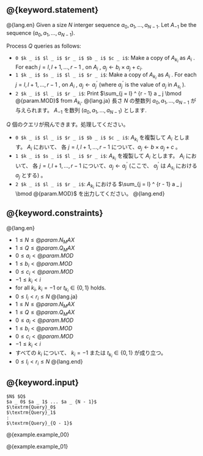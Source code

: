 ## @{keyword.statement}

@{lang.en}
Given a size $N$ interger sequence $a _ 0, a _ 1, \dots, a _ {N - 1}$.
Let $A _ {-1}$ be the sequence $(a _ 0, a _ 1, \dots, a _ {N - 1})$.

Process $Q$ queries as follows:

- `0 $k _ i$ $l _ i$ $r _ i$ $b _ i$ $c _ i$`: Make a copy of $A _ {k _ i}$ as $A _ i$ . For each $j = l, l+1, \dots, {r - 1}$ , on $A _ i$ , $a _ j \gets b _ i \times a _ j + c _ i$.
- `1 $k _ i$ $s _ i$ $l _ i$ $r _ i$`: Make a copy of $A _ {k _ i}$ as $A _ i$ . For each $j = l, l+1, \dots, {r - 1}$ , on $A _ i$ , $a _ j \gets a ^ {\prime} _ j$ (where $a ^ {\prime} _ j$ is the value of $a _ j$ in $A _ {s _ i}$ ).
- `2 $k _ i$ $l _ i$ $r _ i$`: Print $\sum_{j = l} ^ {r - 1} a _ j \bmod @{param.MOD}$ from $A _ {k _ i}$.
@{lang.ja}
長さ $N$ の整数列 $a_0, a_1, \dots, a_{N - 1}$ が与えられます。
$A _ {-1}$ を数列 $(a _ 0, a _ 1, \dots, a _ {N - 1})$ とします.

$Q$ 個のクエリが飛んできます。処理してください。

- `0 $k _ i$ $l _ i$ $r _ i$ $b _ i$ $c _ i$`: $A _ {k _ i}$ を複製して $A _ i$ とします。 $A _ i$ において、 各 $j = l, l+1, \dots, {r - 1}$ について、$a _ j \gets b \times a _ j + c$ 。
- `1 $k _ i$ $s _ i$ $l _ i$ $r _ i$`: $A _ {k _ i}$ を複製して $A _ i$ とします。 $A _ i$ において、 各 $j = l, l+1, \dots, {r - 1}$ について、$a _ j \gets a ^ {\prime} _ j$ (ここで、 $a ^ {\prime} _ j$ は $A _ {s _ i}$ における $a _ j$ とする) 。
- `2 $k _ i$ $l _ i$ $r _ i$`: $A _ {k _ i}$ における $\sum_{j = l} ^ {r - 1} a _ j \bmod @{param.MOD}$ を出力してください。
@{lang.end}

## @{keyword.constraints}

@{lang.en}
- $1 \leq N \leq @{param.N_MAX}$
- $1 \leq Q \leq @{param.Q_MAX}$
- $0 \leq a _ i \lt @{param.MOD}$
- $1 \leq b _ i \lt @{param.MOD}$
- $0 \leq c _ i \lt @{param.MOD}$
- $-1 \leq k _ i \lt i$
- for all $k _ i$, $k _ i = -1$ or $t _ {k _ i} \in \lbrace 0,1\rbrace$ holds.
- $0 \leq l _ i \lt r _ i \leq N$
@{lang.ja}
- $1 \leq N \leq @{param.N_MAX}$
- $1 \leq Q \leq @{param.Q_MAX}$
- $0 \leq a _ i \lt @{param.MOD}$
- $1 \leq b _ i \lt @{param.MOD}$
- $0 \leq c _ i \lt @{param.MOD}$
- $-1 \leq k _ i \lt i$
- すべての $k _ i$ について、 $k _ i = -1$ または $t _ {k _ i} \in \lbrace 0,1\rbrace$ が成り立つ。
- $0 \leq l _ i \lt r _ i \leq N$
@{lang.end}

## @{keyword.input}

~~~
$N$ $Q$
$a _ 0$ $a _ 1$ ... $a _ {N - 1}$
$\textrm{Query}_0$
$\textrm{Query}_1$
:
$\textrm{Query}_{Q - 1}$
~~~

@{example.example_00}

@{example.example_01}
